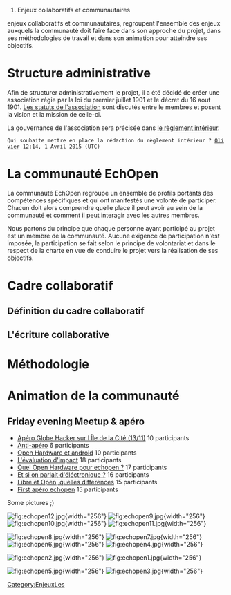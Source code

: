 1.  Enjeux collaboratifs et communautaires

enjeux collaboratifs et communautaires, regroupent l'ensemble des enjeux
auxquels la communauté doit faire face dans son approche du projet, dans
ses méthodologies de travail et dans son animation pour atteindre ses
objectifs.

Structure administrative
========================

Afin de structurer administrativement le projet, il a été décidé de
créer une association régie par la loi du premier juillet 1901 et le
décret du 16 aout 1901. [Les statuts de
l'association](Les_statuts_de_l'association "wikilink") sont discutés
entre le membres et posent la vision et la mission de celle-ci.

La gouvernance de l'association sera précisée dans [le règlement
intérieur](le_règlement_intérieur "wikilink").

`Qui souhaite mettre en place la rédaction du règlement intérieur ? `[`Olivier`](User:Olivier "wikilink")` 12:14, 1 Avril 2015 (UTC)`

La communauté EchOpen
=====================

La communauté EchOpen regroupe un ensemble de profils portants des
compétences spécifiques et qui ont manifestés une volonté de participer.
Chacun doit alors comprendre quelle place il peut avoir au sein de la
communauté et comment il peut interagir avec les autres membres.

Nous partons du principe que chaque personne ayant participé au projet
est un membre de la communauté. Aucune exigence de participation n'est
imposée, la participation se fait selon le principe de volontariat et
dans le respect de la charte en vue de conduire le projet vers la
réalisation de ses objectifs.

Cadre collaboratif
==================

Définition du cadre collaboratif
--------------------------------

L'écriture collaborative
------------------------

Méthodologie
============

Animation de la communauté
==========================

Friday evening Meetup & apéro
-----------------------------

-   [Apéro Globe Hacker sur l Île de la
    Cité (13/11)](https://www.facebook.com/events/317510921705993/) 10
    participants
-   [Anti-apéro](https://www.facebook.com/events/487357418091742/) 6
    participants
-   [Open Hardware et
    android](https://www.facebook.com/events/883792868370192/) 10
    participants
-   [L'évaluation
    d'impact](https://www.facebook.com/events/808276005959325/) 18
    participants
-   [Quel Open Hardware pour echopen
    ?](https://www.facebook.com/events/1497968087170746/) 17
    participants
-   [Et si on parlait d'éléctronique
    ?](https://www.facebook.com/events/708742135928307/) 16 participants
-   [Libre et Open, quelles
    différences](https://www.facebook.com/events/402213093311284/) 15
    participants
-   [First apéro
    echopen](https://www.facebook.com/events/1649175165339839/) 15
    participants

Some pictures ;)

![](echopen12.jpg "fig:echopen12.jpg"){width="256"}
![](echopen9.jpg "fig:echopen9.jpg"){width="256"}
![](echopen10.jpg "fig:echopen10.jpg"){width="256"}
![](echopen11.jpg "fig:echopen11.jpg"){width="256"}

![](echopen8.jpg "fig:echopen8.jpg"){width="256"}
![](echopen7.jpg "fig:echopen7.jpg"){width="256"}
![](echopen6.jpg "fig:echopen6.jpg"){width="256"}
![](echopen4.jpg "fig:echopen4.jpg"){width="256"}

![](echopen2.jpg "fig:echopen2.jpg"){width="256"}
![](echopen1.jpg "fig:echopen1.jpg"){width="256"}

![](echopen5.jpg "fig:echopen5.jpg"){width="256"}
![](echopen3.jpg "fig:echopen3.jpg"){width="256"}

[Category:EnjeuxLes](Category:Enjeux "wikilink")
